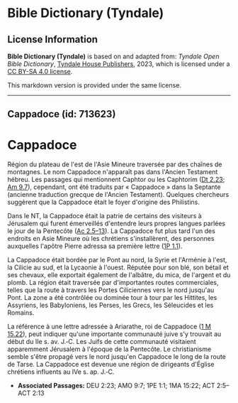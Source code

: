 # Bible Dictionary (Tyndale)

## License Information

**Bible Dictionary (Tyndale)** is based on and adapted from: _Tyndale Open Bible Dictionary_, [Tyndale House Publishers](https://tyndaleopenresources.com/), 2023, which is licensed under a [CC BY-SA 4.0 license](https://creativecommons.org/licenses/by-sa/4.0/legalcode.en).

This markdown version is provided under the same license.



--------------------------------

## Cappadoce (id: 713623)

Cappadoce
=========

Région du plateau de l'est de l'Asie Mineure traversée par des chaînes de montagnes. Le nom Cappadoce n'apparaît pas dans l'Ancien Testament hébreu. Les passages qui mentionnent Caphtor ou les Caphtorim ([Dt 2\.23](https://ref.ly/Deut2:23); [Am 9\.7](https://ref.ly/Amos9:7)), cependant, ont été traduits par « Cappadoce » dans la Septante (ancienne traduction grecque de l'Ancien Testament). Quelques chercheurs suggèrent que la Cappadoce était le foyer d'origine des Philistins.

Dans le NT, la Cappadoce était la patrie de certains des visiteurs à Jérusalem qui furent émerveillés d'entendre leurs propres langues parlées le jour de la Pentecôte ([Ac 2\.5–13](https://ref.ly/Acts2:5-Acts2:13)). La Cappadoce fut plus tard l'un des endroits en Asie Mineure où les chrétiens s'installèrent, des personnes auxquelles l'apôtre Pierre adressa sa première lettre ([1P 1\.1](https://ref.ly/1Pet1:1)).

La Cappadoce était bordée par le Pont au nord, la Syrie et l'Arménie à l'est, la Cilicie au sud, et la Lycaonie à l'ouest. Réputée pour son blé, son bétail et ses chevaux, elle exportait également de l'albâtre, du mica, de l'argent et du plomb. La région était traversée par d'importantes routes commerciales, telles que la route à travers les Portes Ciliciennes vers le nord jusqu'au Pont. La zone a été contrôlée ou dominée tour à tour par les Hittites, les Assyriens, les Babyloniens, les Perses, les Grecs, les Séleucides et les Romains.

La référence à une lettre adressée à Ariarathe, roi de Cappadoce ([1 M 15\.22](https://ref.ly/1Macc15:22)), peut indiquer qu'une importante communauté juive s'y trouvait au début du IIe s. av. J.‑C. Les Juifs de cette communauté visitaient apparemment Jérusalem à l'époque de la Pentecôte. Le christianisme semble s'être propagé vers le nord jusqu'en Cappadoce le long de la route de Tarse. La Cappadoce est devenue une région de dirigeants d'Église chrétiens influents au IVe s. ap. J.‑C.

* **Associated Passages:** DEU 2:23; AMO 9:7; 1PE 1:1; 1MA 15:22; ACT 2:5–ACT 2:13

